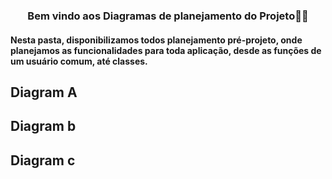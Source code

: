  <h3 align="center">Bem vindo aos Diagramas de planejamento do Projeto💭💭</h3>

#### Nesta pasta, disponibilizamos todos planejamento pré-projeto, onde planejamos as funcionalidades para toda aplicação, desde as funções de um usuário comum, até classes.

## Diagram A

## Diagram b

## Diagram c
